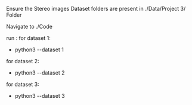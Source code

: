 Ensure the Stereo images Dataset folders are present in ./Data/Project 3/ Folder 

Navigate to ./Code

run :
for dataset 1: 
- python3 --dataset 1

for dataset 2: 
- python3 --dataset 2

for dataset 3: 
- python3 --dataset 3
